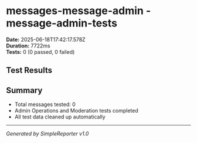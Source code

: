 # messages-message-admin - message-admin-tests

**Date:** 2025-06-18T17:42:17.578Z  
**Duration:** 7722ms  
**Tests:** 0 (0 passed, 0 failed)

## Test Results



## Summary

- Total messages tested: 0
- Admin Operations and Moderation tests completed
- All test data cleaned up automatically

---
*Generated by SimpleReporter v1.0*
